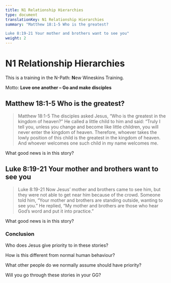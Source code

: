 ```yaml
---
title: N1 Relationship Hierarchies
type: document
translationKey: N1 Relationship Hierarchies
summary: "Matthew 18:1-5 Who is the greatest?	

Luke 8:19-21 Your mother and brothers want to see you"
weight: 2
---
```

# N1 Relationship Hierarchies

This is a training in the N-Path: **N**ew Wineskins Training.

Motto: **Love one another – Go and make disciples**

## Matthew 18:1-5 Who is the greatest?

>   Matthew 18:1-5 The disciples asked Jesus, “Who is the greatest in the kingdom of heaven?” He called a little child to him and said: “Truly I tell you, unless you change and become like little children, you will never enter the kingdom of heaven. Therefore, whoever takes the lowly position of this child is the greatest in the kingdom of heaven. And whoever welcomes one such child in my name welcomes me.

What good news is in this story?

## Luke 8:19-21 Your mother and brothers want to see you

>   Luke 8:19-21 Now Jesus’ mother and brothers came to see him, but they were not able to get near him because of the crowd. Someone told him, “Your mother and brothers are standing outside, wanting to see you.” He replied, “My mother and brothers are those who hear God’s word and put it into practice.”

What good news is in this story?

### Conclusion

Who does Jesus give priority to in these stories?

How is this different from normal human behaviour?

What other people do we normally assume should have priority?

Will you go through these stories in your GG?

